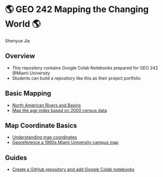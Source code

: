 # :earth_americas: GEO 242 Mapping the Changing World :earth_americas:

Shenyue Jia

## Overview
- This repository contains Google Colab Notebooks prepared for GEO 242 @Miami University
- Students can build a repository like this as their project portfolio

## Basic Mapping

- [North American Rivers and Basins](https://github.com/jiashenyue/geo242/blob/main/basic-mapping/first-qgis-mapping.ipynb)
- [Map the age index based on 2000 census data](https://github.com/jiashenyue/geo242/blob/main/basic-mapping/age-index-mapping.ipynb)

## Map Coordinate Basics

- [Understanding map coordinates](https://github.com/jiashenyue/geo242/blob/main/map-coordinates-basics/understanding-coordinates.ipynb)
- [Georeference a 1960s Miami University campus map](https://github.com/jiashenyue/geo242/blob/main/map-coordinates-basics/georeference-miami-univ-campus-map.ipynb)

## Guides

- [Create a GitHub repository and add Google Colab notebooks](https://github.com/jiashenyue/geo242/blob/main/guides/create-github-repository-add-notebooks.ipynb)
